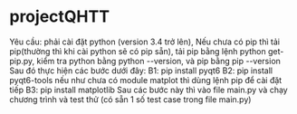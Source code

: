 # projectQHTT
Yêu cầu: phải cài đặt python (version 3.4 trở lên), 
Nếu chưa có pip thì tải pip(thường thì khi cài python sẽ có pip sẵn), tải pip bằng lệnh python get-pip.py, kiểm tra python bằng python --version, và pip bằng pip --version
Sau đó thực hiện các bước dưới đây:
B1: pip install pyqt6
B2: pip install pyqt6-tools
nếu như chưa có module matplot thì dùng lệnh pip để cài đặt tiếp
B3: pip install matplotlib
Sau các bước này thì vào file main.py và chạy chương trình và test thử (có sẵn 1 số test case trong file main.py)

